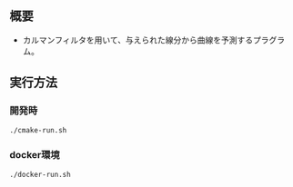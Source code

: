 ## 概要
- カルマンフィルタを用いて、与えられた線分から曲線を予測するプラグラム。

## 実行方法
### 開発時
```bash
./cmake-run.sh 
```

### docker環境
```bash
./docker-run.sh
```